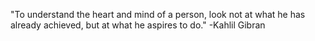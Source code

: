 "To understand the heart and mind of a person, look not at what he has already achieved, but at what he aspires to do."
-Kahlil Gibran